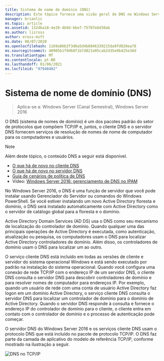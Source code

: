 ```yaml
---
title: Sistema de nome de domínio (DNS)
description: Este tópico fornece uma visão geral do DNS no Windows Server 2016
manager: brianlic
ms.topic: article
ms.assetid: 1324ba18-4e28-4b9d-bbe7-75707e6d30ab
ms.author: lizross
author: eross-msft
ms.date: 08/07/2020
ms.openlocfilehash: 1169a86b3f3d0a5d4b8846339215da9fd020ea78
ms.sourcegitcommit: 40905b1f9d68f1b7d821e05cab2d35e9b425e38d
ms.translationtype: MT
ms.contentlocale: pt-BR
ms.lasthandoff: 01/06/2021
ms.locfileid: "97948402"
---
```

# <a name="domain-name-system-dns"></a>Sistema de nome de domínio (DNS)

>Aplica-se a: Windows Server (Canal Semestral), Windows Server 2016

O DNS (sistema de nomes de domínio) é um dos pacotes padrão do setor de protocolos que compõem TCP/IP e, juntos, o cliente DNS e o servidor DNS fornecem serviços de resolução de nomes de nome de computador para os computadores e usuários.

> [!NOTE]
> Além deste tópico, o conteúdo DNS a seguir está disponível.
>
> -   [O que há de novo no cliente DNS](What-s-New-in-DNS-Client.md)
> -   [O que há de novo no servidor DNS](What-s-New-in-DNS-Server.md)
> -   [Guia de cenários de política de DNS](deploy/DNS-Policy-Scenario-Guide.md)
> -   Vídeo: [Windows Server 2016: gerenciamento de DNS no IPAM](https://channel9.msdn.com/Blogs/windowsserver/Windows-Server-2016-DNS-management-in-IPAM)

No Windows Server 2016, o DNS é uma função de servidor que você pode instalar usando Gerenciador do Servidor ou comandos do Windows PowerShell. Se você estiver instalando um novo Active Directory floresta e domínio, o DNS será instalado automaticamente com Active Directory como o servidor de catálogo global para a floresta e o domínio.

Active Directory Domain Services (AD DS) usa o DNS como seu mecanismo de localização do controlador de domínio. Quando qualquer uma das principais operações de Active Directory é executada, como autenticação, atualização ou pesquisa, os computadores usam o DNS para localizar Active Directory controladores de domínio. Além disso, os controladores de domínio usam o DNS para localizar um ao outro.

O serviço cliente DNS está incluído em todas as versões de cliente e servidor do sistema operacional Windows e está sendo executado por padrão na instalação do sistema operacional. Quando você configura uma conexão de rede TCP/IP com o endereço IP de um servidor DNS, o cliente DNS consulta o servidor DNS para descobrir controladores de domínio e para resolver nomes de computador para endereços IP. Por exemplo, quando um usuário de rede com uma conta de usuário Active Directory faz logon em um domínio Active Directory, o serviço cliente DNS consulta o servidor DNS para localizar um controlador de domínio para o domínio de Active Directory. Quando o servidor DNS responde à consulta e fornece o endereço IP do controlador de domínio para o cliente, o cliente entra em contato com o controlador de domínio e o processo de autenticação pode começar.

O servidor DNS do Windows Server 2016 e os serviços cliente DNS usam o protocolo DNS que está incluído no pacote de protocolo TCP/IP. O DNS faz parte da camada de aplicativo do modelo de referência TCP/IP, conforme mostrado na ilustração a seguir.

![DNS no TCP/IP](../media/Domain-Name-System--DNS-/dns_in_tcpip.jpg)



